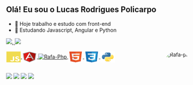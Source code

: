 ## Olá! Eu sou o Lucas Rodrigues Policarpo



- 🔭 Hoje trabalho e estudo com front-end
- 🌱 Estudando Javascript, Angular e Python

<div>
  <a href="https://github.com/LucasPolicarpo-svg">
  <img height="180em" src="https://github-readme-stats.vercel.app/api?username=LucasPolicarpo-svg&show_icons=true&count_private=true&theme=merko">,
  <img height="180em" src="https://github-readme-stats.vercel.app/api/top-langs/?username=LucasPolicarpo-svg&layout=compact&theme=merko">
</div>

<div style="display: inline_block"><br>
  <img align="center" alt="Rafa-Js" height="30" width="40" src="https://raw.githubusercontent.com/devicons/devicon/master/icons/javascript/javascript-plain.svg">
  <img align="center" alt="Rafa-An" height="30" width="40" src="https://raw.githubusercontent.com/devicons/devicon/master/icons/angularjs/angularjs-original.svg">
  <img align="center" alt="Rafa-Php" height="40" width="40" src="https://cdn.jsdelivr.net/gh/devicons/devicon/icons/php/php-original.svg">
  <img align="center" alt="Rafa-HTML" height="30" width="40" src="https://raw.githubusercontent.com/devicons/devicon/master/icons/html5/html5-original.svg">
  <img align="center" alt="Rafa-CSS" height="30" width="40" src="https://raw.githubusercontent.com/devicons/devicon/master/icons/css3/css3-original.svg">
  <img align="center" alt="Rafa-Python" height="30" width="40" src="https://raw.githubusercontent.com/devicons/devicon/master/icons/python/python-original.svg">
  <img align="right" alt="Rafa-pic" height="150" style="border-radius:80px;" src="https://cdn-icons-png.flaticon.com/512/6413/6413395.png">
</div>

##

<div> 
  <a href="https://www.instagram.com/lucaspolicarpo97/" target="_blank"><img src="https://img.shields.io/badge/-Instagram-%23E4405F?style=for-the-badge&logo=instagram&logoColor=white" target="_blank"></a>
 <a href="https://discord.gg/8JhFd4Z6" target="_blank"><img src="https://img.shields.io/badge/Discord-7289DA?style=for-the-badge&logo=discord&logoColor=white" target="_blank"></a> 
  <a href = "mailto:empresariallrp@gmail.com"><img src="https://img.shields.io/badge/-Gmail-%23333?style=for-the-badge&logo=gmail&logoColor=white" target="_blank"></a>
  <a href="https://www.linkedin.com/in/lucaspolicarpodesenvolvedor" target="_blank"><img src="https://img.shields.io/badge/-LinkedIn-%230077B5?style=for-the-badge&logo=linkedin&logoColor=white" target="_blank"></a> 
  
</div>
